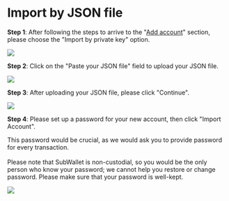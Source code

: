# Import by JSON file

**Step 1**: After following the steps to arrive to the "[Add account](../create-a-new-account/if-you-already-have-an-account-with-subwallet.md)" section, please choose the "Import by private key" option.

![](<../../.gitbook/assets/image (114).png>)

**Step 2**: Click on the "Paste your JSON file" field to upload your JSON file.

![](<../../.gitbook/assets/image (135).png>)

**Step 3**: After uploading your JSON file, please click "Continue".&#x20;

![](<../../.gitbook/assets/image (69).png>)

**Step 4**: Please set up a password for your new account, then click "Import Account".

This password would be crucial, as we would ask you to provide password for every transaction. \
\
Please note that SubWallet is non-custodial, so you would be the only person who know your password; we cannot help you restore or change password. Please make sure that your password is well-kept.

![](<../../.gitbook/assets/image (67).png>)
